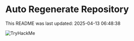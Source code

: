 # Auto Regenerate Repository

This README was last updated: 2025-04-13 06:48:38

 ![TryHackMe](https://tryhackme.com/badge/533634)
